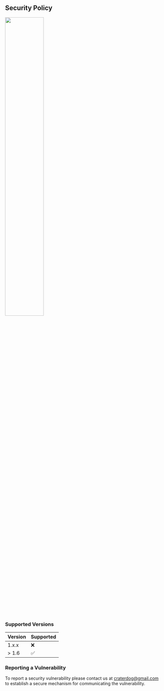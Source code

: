 ## Security Policy

<img src="https://craterdog.com/images/CraterDog.png" width="50%">

### Supported Versions

| Version | Supported          |
| ------- | ------------------ |
| 1.x.x   | :x:                |
| > 1.6   | :white_check_mark: |

### Reporting a Vulnerability

To report a security vulnerability please contact us at craterdog@gmail.com to establish a secure mechanism for communicating the vulnerability.
